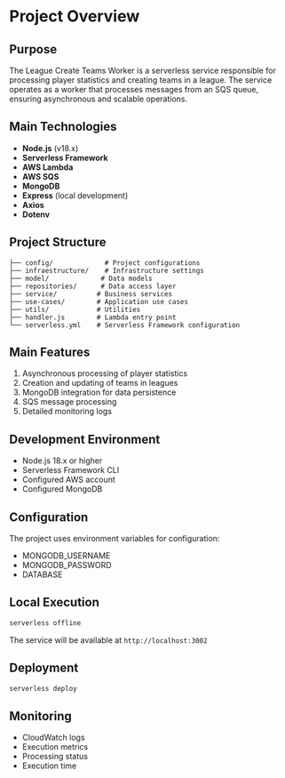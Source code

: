 # Project Overview

## Purpose
The League Create Teams Worker is a serverless service responsible for processing player statistics and creating teams in a league. The service operates as a worker that processes messages from an SQS queue, ensuring asynchronous and scalable operations.

## Main Technologies
- **Node.js** (v18.x)
- **Serverless Framework**
- **AWS Lambda**
- **AWS SQS**
- **MongoDB**
- **Express** (local development)
- **Axios**
- **Dotenv**

## Project Structure
```
├── config/             # Project configurations
├── infraestructure/    # Infrastructure settings
├── model/             # Data models
├── repositories/      # Data access layer
├── service/          # Business services
├── use-cases/        # Application use cases
├── utils/            # Utilities
├── handler.js        # Lambda entry point
└── serverless.yml    # Serverless Framework configuration
```

## Main Features
1. Asynchronous processing of player statistics
2. Creation and updating of teams in leagues
3. MongoDB integration for data persistence
4. SQS message processing
5. Detailed monitoring logs

## Development Environment
- Node.js 18.x or higher
- Serverless Framework CLI
- Configured AWS account
- Configured MongoDB

## Configuration
The project uses environment variables for configuration:
- MONGODB_USERNAME
- MONGODB_PASSWORD
- DATABASE

## Local Execution
```bash
serverless offline
```
The service will be available at `http://localhost:3002`

## Deployment
```bash
serverless deploy
```

## Monitoring
- CloudWatch logs
- Execution metrics
- Processing status
- Execution time 